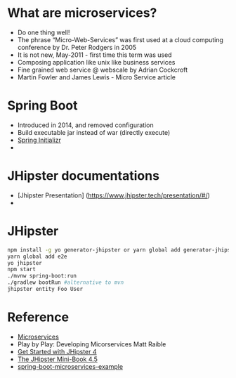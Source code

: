 # What are microservices?
* Do one thing well!
* The phrase “Micro-Web-Services” was first used at a cloud computing conference by Dr. Peter Rodgers in 2005
* It is not new, May-2011 - first time this term was used
* Composing application like unix like business services
* Fine grained web service @ webscale by Adrian Cockcroft
* Martin Fowler and  James Lewis - Micro Service article


# Spring Boot
* Introduced in 2014, and removed configuration
* Build executable jar instead of war (directly execute)
* [Spring Initializr](start.spring.io)
* 





# JHipster documentations
* [Jhipster Presentation] (https://www.jhipster.tech/presentation/#/)
* 



# JHipster
```bash
npm install -g yo generator-jhipster or yarn global add generator-jhipster
yarn global add e2e
yo jhipster
npm start
./mvnw spring-boot:run
./gradlew bootRun #alternative to mvn
jhipster entity Foo User
```

# Reference
* [Microservices](https://martinfowler.com/articles/microservices.html)
* Play by Play: Developing Micorservices Matt Raible 
* [Get Started with JHipster 4](http://www.eclipse.org/community/eclipse_newsletter/2017/january/article3.php)
* [The JHipster Mini-Book 4.5](https://www.infoq.com/minibooks/jhipster-4x-mini-book)
* [spring-boot-microservices-example](https://github.com/oktadeveloper/spring-boot-microservices-example)